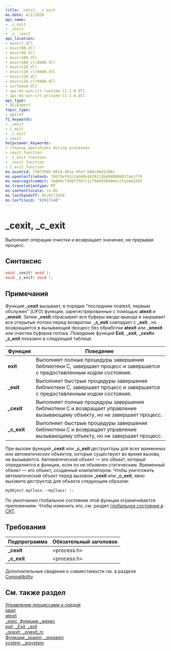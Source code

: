```yaml
---
title: _cexit, _c_exit
ms.date: 4/2/2020
api_name:
- _c_exit
- _cexit
- _o__cexit
api_location:
- msvcrt.dll
- msvcr80.dll
- msvcr90.dll
- msvcr100.dll
- msvcr100_clr0400.dll
- msvcr110.dll
- msvcr110_clr0400.dll
- msvcr120.dll
- msvcr120_clr0400.dll
- ucrtbase.dll
- api-ms-win-crt-runtime-l1-1-0.dll
- api-ms-win-crt-private-l1-1-0.dll
api_type:
- DLLExport
topic_type:
- apiref
f1_keywords:
- _cexit
- c_exit
- _c_exit
- cexit
helpviewer_keywords:
- cleanup operations during processes
- cexit function
- _c_exit function
- _cexit function
- c_exit function
ms.assetid: f3072045-9924-4b1a-9fef-b0dcd6d12663
ms.openlocfilehash: 78675ef91c2ab68e18f6111b4908886017ae1f79
ms.sourcegitcommit: 5a069c7360f75b7c1cf9d4550446ec2fa2eb2293
ms.translationtype: MT
ms.contentlocale: ru-RU
ms.lasthandoff: 05/07/2020
ms.locfileid: "82917146"
---
```

# <a name="_cexit-_c_exit"></a>_cexit, _c_exit

Выполняет операции очистки и возвращает значение, не прерывая процесс.

## <a name="syntax"></a>Синтаксис

```C
void _cexit( void );
void _c_exit( void );
```

## <a name="remarks"></a>Примечания

Функция **_cexit** вызывает, в порядке "последним поatexit, первым обслужен" (LIFO) функции, зарегистрированные с помощью **atexit** и **_onexit**. Затем **_cexit** сбрасывает все буферы ввода-вывода и закрывает все открытые потоки перед возвратом. **_c_exit** совпадает с **_exit** , но возвращается в вызывающий процесс без обработки **atexit** или **_onexit** или очистки буферов потока. Поведение функций **Exit**, **_exit**, **_cexit**и **_c_exit** показано в следующей таблице.

|Функция|Поведение|
|--------------|--------------|
|**exit**|Выполняет полные процедуры завершения библиотеки C, завершает процесс и завершается с предоставленным кодом состояния.|
|**_exit**|Выполняет быстрые процедуры завершения библиотеки C, завершает процесс и завершается с предоставленным кодом состояния.|
|**_cexit**|Выполняет полные процедуры завершения библиотеки C и возвращает управление вызывающему объекту, но не завершает процесс.|
|**_c_exit**|Выполняет быстрые процедуры завершения библиотеки C и возвращает управление вызывающему объекту, но не завершает процесс.|

При вызове функций **_cexit** или **_c_exit** деструкторы для всех временных или автоматических объектов, которые существуют во время вызова, не вызываются. Автоматический объект — это объект, который определяется в функции, если он не объявлен статическим. Временный объект — это объект, созданный компилятором. Чтобы уничтожить автоматический объект перед вызовом **_cexit** или **_c_exit**, явно вызовите деструктор для объекта следующим образом:

```cpp
myObject.myClass::~myClass( );
```

По умолчанию глобальное состояние этой функции ограничивается приложением. Чтобы изменить это, см. раздел [глобальное состояние в CRT](../global-state.md).

## <a name="requirements"></a>Требования

|Подпрограмма|Обязательный заголовок|
|-------------|---------------------|
|**_cexit**|\<process.h>|
|**_c_exit**|\<process.h>|

Дополнительные сведения о совместимости см. в разделе [Compatibility](../../c-runtime-library/compatibility.md).

## <a name="see-also"></a>См. также раздел

[Управление процессами и средой](../../c-runtime-library/process-and-environment-control.md)<br/>
[рвал](abort.md)<br/>
[atexit](atexit.md)<br/>
[_exec, функции _wexec](../../c-runtime-library/exec-wexec-functions.md)<br/>
[exit, _Exit, _exit](exit-exit-exit.md)<br/>
[_onexit, _onexit_m](onexit-onexit-m.md)<br/>
[Функции _spawn, _wspawn](../../c-runtime-library/spawn-wspawn-functions.md)<br/>
[system, _wsystem](system-wsystem.md)<br/>
